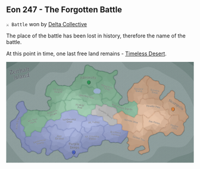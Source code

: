 ## Eon 247 - The Forgotten Battle

`⚔️ Battle` won by [Delta Collective](../refs/delta_collective.md)

The place of the battle has been lost in history, therefore the name of the battle.

At this point in time, one last free land remains - [Timeless Desert](../refs/timeless_desert.md).

![Battle Map](map/eon0247.png)